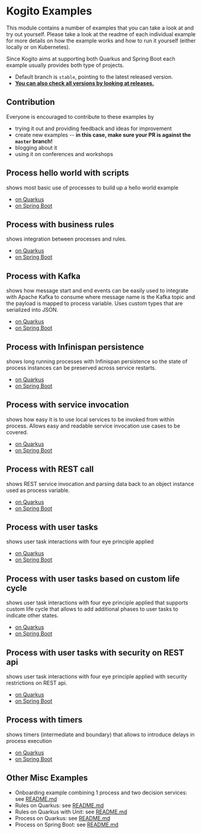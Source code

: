 # Kogito Examples

This module contains a number of examples that you can take a look at and try out yourself.  Please take a look at the readme of each individual example for more details on how the example works and how to run it yourself (either locally or on Kubernetes).

Since Kogito aims at supporting both Quarkus and Spring Boot each example usually provides both type of projects.

- Default branch is `stable`, pointing to the latest released version. 
- **[You can also check all versions by looking at releases.](https://github.com/kiegroup/kogito-examples/releases/latest)**


## Contribution

Everyone is encouraged to contribute to these examples by

* trying it out and providing feedback and ideas for improvement
* create new examples -- **in this case, make sure your PR is against the `master` branch!**
* blogging about it
* using it on conferences and workshops


## Process hello world with scripts

shows most basic use of processes to build up a hello world example

* [on Quarkus](process-scripts-quarkus)
* [on Spring Boot](process-scripts-springboot)


## Process with business rules

shows integration between processes and rules.

* [on Quarkus](process-business-rules-quarkus)
* [on Spring Boot](process-business-rules-springboot)


## Process with Kafka

shows how message start and end events can be easily used to integrate with Apache Kafka to consume where
message name is the Kafka topic and the payload is mapped to process variable. Uses custom types
that are serialized into JSON.

* [on Quarkus](process-kafka-quickstart-quarkus)
* [on Spring Boot](process-kafka-quickstart-springboot)

## Process with Infinispan persistence

shows long running processes with Infinispan persistence so the state of process instances can
be preserved across service restarts.

* [on Quarkus](process-infinispan-persistence-quarkus)
* [on Spring Boot](process-infinispan-persistence-springboot)

## Process with service invocation

shows how easy it is to use local services to be invoked from within process. Allows easy and readable
service invocation use cases to be covered.

* [on Quarkus](process-service-calls-quarkus)
* [on Spring Boot](process-service-calls-springboot)

## Process with REST call

shows REST service invocation and parsing data back to an object instance used as process variable.

* [on Quarkus](process-service-rest-call-quarkus)
* [on Spring Boot](process-service-rest-call-springboot)

## Process with user tasks

shows user task interactions with four eye principle applied

* [on Quarkus](process-usertasks-quarkus)
* [on Spring Boot](process-usertasks-springboot)

## Process with user tasks based on custom life cycle

shows user task interactions with four eye principle applied that supports custom life cycle that allows to
add additional phases to user tasks to indicate other states.

* [on Quarkus](process-usertasks-custom-lifecycle-quarkus)
* [on Spring Boot](process-usertasks-custom-lifecycle-springboot)

## Process with user tasks with security on REST api

shows user task interactions with four eye principle applied with security restrictions on REST api.

* [on Quarkus](process-usertasks-with-security-quarkus)
* [on Spring Boot](process-usertasks-with-security-springboot)

## Process with timers

shows timers (intermediate and boundary) that allows to introduce delays in process execution

* [on Quarkus](process-timer-quarkus)
* [on Spring Boot](process-timer-springboot)

## Other Misc Examples

- Onboarding example combining 1 process and two decision services: see [README.md](onboarding-example/README.md)
- Rules on Quarkus: see [README.md](rules-quarkus-example/README.md)
- Rules on Quarkus with Unit: see [README.md](ruleunit-quarkus-example/README.md)
- Process on Quarkus: see [README.md](process-quarkus-example/README.md)
- Process on Spring Boot: see [README.md](process-springboot-example/README.md)
